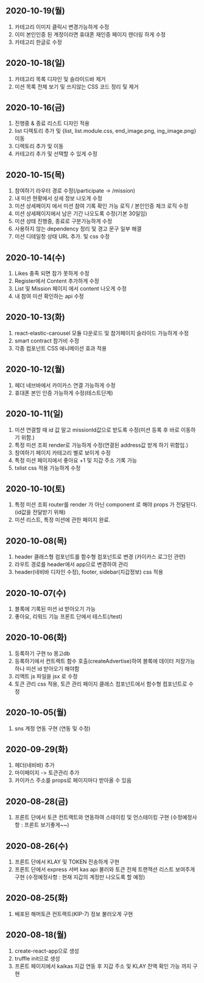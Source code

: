 ## 2020-10-19(월)

1. 카테고리 이미지 클릭시 변경가능하게 수정
2. 이미 본인인증 된 계정이라면 휴대폰 재인증 페이지 렌더링 하게 수정
3. 카테고리 한글로 수정

## 2020-10-18(일)

1. 카테고리 목록 디자인 및 슬라이드바 제거
2. 미션 목록 전체 보기 및 쓰지않는 CSS 코드 정리 및 제거

## 2020-10-16(금)

1. 진행중 & 종료 리스트 디자인 적용
2. list 디렉토리 추가 및 {list, list.module.css, end_image.png, ing_image.png} 이동
3. 디렉토리 추가 및 이동
4. 카테고리 추가 및 선택할 수 있게 수정

## 2020-10-15(목)

1. 참여하기 라우터 경로 수정(/participate -> /mission)
2. 내 미션 현황에서 상세 정보 나오게 수정
3. 미션 상세페이지 에서 미션 참여 기록 확인 가능 로직 / 본인인증 체크 로직 수정
4. 미션 상세페이지에서 남은 기간 나오도록 수정(기본 30일임)
5. 미션 상태 진행중, 종료로 구분가능하게 수정
6. 사용하지 않는 dependency 정리 및 경고 문구 일부 해결
7. 미션 디테일창 상태 URL 추가. 및 css 수정

## 2020-10-14(수)

1. Likes 충족 되면 참가 못하게 수정
2. Register에서 Content 추가하게 수정
3. List 및 Mission 페이지 에서 content 나오게 수정
4. 내 참여 미션 확인하는 api 수정

## 2020-10-13(화)

1. react-elastic-carousel 모듈 다운로드 및 참가페이지 슬라이드 가능하게 수정
2. smart contract 참가비 수정
3. 각종 컴포넌트 CSS 애니메이션 효과 적용

## 2020-10-12(월)

1. 헤더 네브바에서 카이카스 연결 가능하게 수정
2. 휴대폰 본인 인증 가능하게 수정(테스트단계)

## 2020-10-11(일)

1. 미션 연결할 때 id 값 말고 missionId값으로 받도록 수정(미션 등록 후 바로 이동하기 위함.)
2. 특정 미션 조회 render로 가능하게 수정(연결된 address값 받게 하기 위함임.)
3. 참여하기 페이지 카테고리 별로 보이게 수정
4. 특정 미션 페이지에서 좋아요 +1 및 지갑 주소 기록 가능
5. txlist css 적용 가능하게 수정

## 2020-10-10(토)

1. 특정 미션 조회 router를 render 가 아닌 component 로 해야 props 가 전달된다. (id값을 전달받기 위해)
2. 미션 리스트, 특정 미션에 관한 페이지 완료.

## 2020-10-08(목)

1. header 클래스형 컴포넌트를 함수형 컴포넌트로 변경 (카이카스 로그인 관련)
2. 라우트 경로를 header에서 app으로 변경하여 관리
3. header(네비바 디자인 수정), footer, sidebar(지갑정보) css 적용

## 2020-10-07(수)

1. 블록에 기록된 미션 id 받아오기 가능
2. 좋아요, 리워드 기능 프론트 단에서 테스트(/test)

## 2020-10-06(화)

1. 등록하기 구현 to 몽고db
2. 등록하기에서 컨트랙트 함수 호출(createAdvertise)하여 블록에 데이터 저장가능하나 미션 id 받아오기 해야함
3. 리액트 js 파일을 jsx 로 수정
4. 토큰 관리 css 적용, 토큰 관리 페이지 클래스 컴포넌트에서 함수형 컴포넌트로 수정

## 2020-10-05(월)

1. sns 계정 연동 구현 (연동 및 수정)

## 2020-09-29(화)

1. 헤더(네비바) 추가
2. 마이페이지 -> 토큰관리 추가
3. 카이카스 주소를 props로 페이지마다 받아올 수 있음

## 2020-08-28(금)

1. 프론트 단에서 토큰 컨트랙트와 연동하여 스테이킹 및 언스테이킹 구현
   (수정예정사항 : 프론트 보기좋게~~)

## 2020-08-26(수)

1. 프론트 단에서 KLAY 및 TOKEN 전송하게 구현
2. 프론트 단에서 express 서버 kas api 불러와 토큰 전체 트랜잭션 리스트 보여주게 구현
   (수정예정사항 : 현재 지갑의 계정만 나오도록 할 예정)

## 2020-08-25(화)

1. 배포된 해머토큰 컨트랙트(KIP-7) 정보 불러오게 구현

## 2020-08-18(월)

1. create-react-app으로 생성
2. truffle init으로 생성
3. 프론트 페이지에서 kaikas 지갑 연동 후 지갑 주소 및 KLAY 잔액 확인 가능 까지 구현
